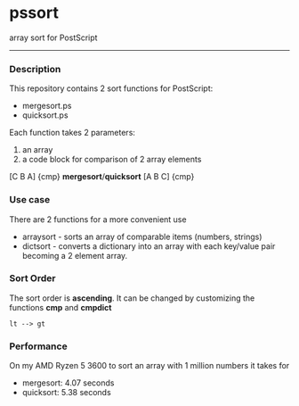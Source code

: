# pssort
array sort for PostScript

<hr>

### Description
This repository contains 2 sort functions for PostScript:
- mergesort.ps
- quicksort.ps

Each function takes 2 parameters:
1. an array
2. a code block for comparison of 2 array elements

\[C B A] {cmp}  **mergesort**/**quicksort**  \[A B C] {cmp}

### Use case
There are 2 functions for a more convenient use
- arraysort - sorts an array of comparable items (numbers, strings)
- dictsort - converts a dictionary into an array with each key/value pair becoming a 2 element array.

### Sort Order
The sort order is **ascending**. It can be changed by customizing the functions **cmp** and **cmpdict**
```
lt --> gt
```

### Performance
On my AMD Ryzen 5 3600 to sort an array with 1 million numbers it takes for
- mergesort: 4.07 seconds
- quicksort: 5.38 seconds
